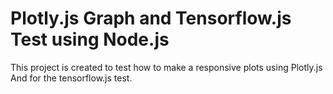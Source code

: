 # Plotly.js Graph and Tensorflow.js Test using Node.js
This project is created to test how to make a responsive plots using Plotly.js
And for the tensorflow.js test.